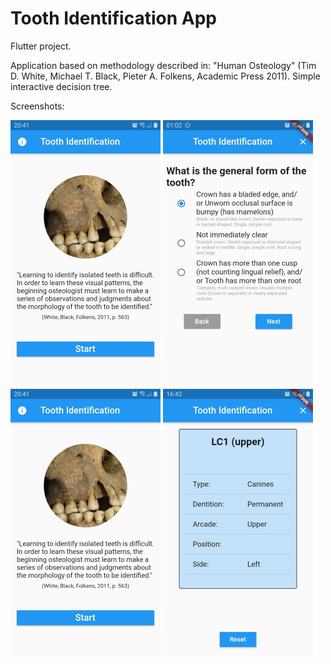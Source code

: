 # Tooth Identification App

Flutter project. 

Application based on methodology described in: "Human Osteology" (Tim D. White, Michael T. Black, Pieter A. Folkens, Academic Press 2011).
Simple interactive decision tree.

Screenshots:

![Screen](/doc/toothidentapp01.jpg)  ![Screen](/doc/toothidentapp02a.jpg)  ![Screen](/doc/toothidentapp01.jpg) 
![Screen](/doc/toothidentapp03.jpg)
